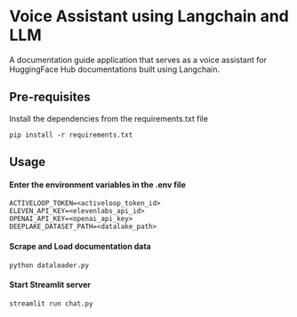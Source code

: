 # Voice Assistant using Langchain and LLM

A documentation guide application that serves as a voice assistant for HuggingFace Hub documentations built using Langchain.

## Pre-requisites

Install the dependencies from the requirements.txt file

```
pip install -r requirements.txt
```

## Usage

#### Enter the environment variables in the .env file

```
ACTIVELOOP_TOKEN=<activeloop_token_id>
ELEVEN_API_KEY=<elevenlabs_api_id>
OPENAI_API_KEY=<openai_api_key>
DEEPLAKE_DATASET_PATH=<datalake_path>
```

#### Scrape and Load documentation data

```
python dataloader.py
```

#### Start Streamlit server

```
streamlit run chat.py
```
